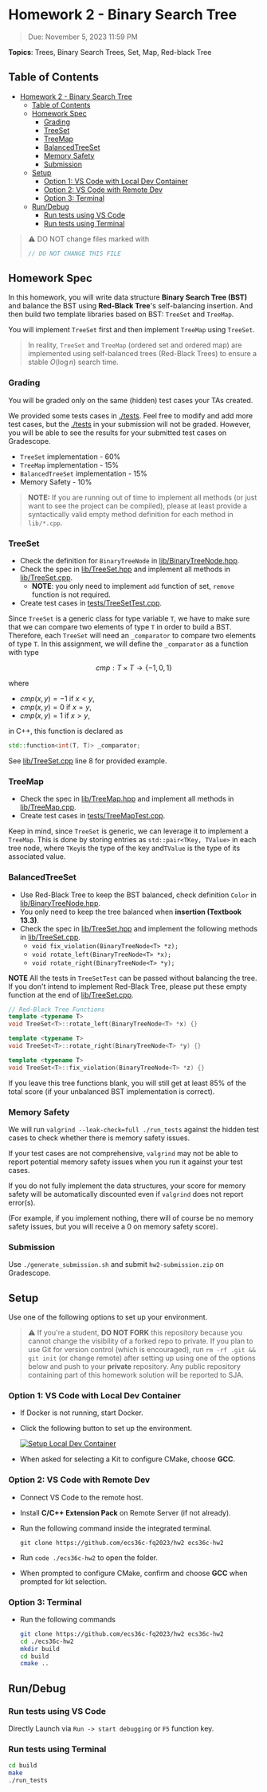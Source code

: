 # Homework 2 - Binary Search Tree

> Due: November 5, 2023 11:59 PM

**Topics**: Trees, Binary Search Trees, Set, Map, Red-black Tree

## Table of Contents

- [Homework 2 - Binary Search Tree](#homework-2---binary-search-tree)
  - [Table of Contents](#table-of-contents)
  - [Homework Spec](#homework-spec)
    - [Grading](#grading)
    - [TreeSet](#treeset)
    - [TreeMap](#treemap)
    - [BalancedTreeSet](#balancedtreeset)
    - [Memory Safety](#memory-safety)
    - [Submission](#submission)
  - [Setup](#setup)
    - [Option 1: VS Code with Local Dev Container](#option-1-vs-code-with-local-dev-container)
    - [Option 2: VS Code with Remote Dev](#option-2-vs-code-with-remote-dev)
    - [Option 3: Terminal](#option-3-terminal)
  - [Run/Debug](#rundebug)
    - [Run tests using VS Code](#run-tests-using-vs-code)
    - [Run tests using Terminal](#run-tests-using-terminal)

> ⚠️ DO NOT change files marked with
>
> ```cpp
> // DO NOT CHANGE THIS FILE
> ```

## Homework Spec

In this homework, you will write data structure **Binary Search Tree (BST)**
and balance the BST using **Red-Black Tree**'s self-balancing insertion.
And then build two template libraries based on BST: `TreeSet` and `TreeMap`.

You will implement `TreeSet` first and then implement `TreeMap` using `TreeSet`.

> In reality, `TreeSet` and `TreeMap` (ordered set and ordered map) are implemented using self-balanced trees (Red-Black Trees) to ensure a stable $O(\log n)$ search time.

### Grading

You will be graded only on the same (hidden) test cases your TAs created.

We provided some tests cases in [./tests](./tests). Feel free to modify and add more test cases, but the [./tests](./tests) in your submission will not be
graded. However, you will be able to see the results for your submitted test cases on Gradescope.

- `TreeSet` implementation - 60%
- `TreeMap` implementation - 15%
- `BalancedTreeSet` implementation - 15%
- Memory Safety - 10%

> **NOTE:** If you are running out of time to implement all methods (or just want to see the project can be compiled), please at least provide a syntactically valid empty method definition for each method in `lib/*.cpp`.

### TreeSet

- Check the definition for `BinaryTreeNode` in [lib/BinaryTreeNode.hpp](./lib/BinaryTreeNode.hpp).
- Check the spec in [lib/TreeSet.hpp](./lib/TreeSet.hpp) and implement all methods in [lib/TreeSet.cpp](./lib/TreeSet.cpp).
  - **NOTE**: you only need to implement `add` function of set, `remove` function is not required.
- Create test cases in [tests/TreeSetTest.cpp](./tests/TreeSetTest.cpp).

Since `TreeSet` is a generic class for type variable `T`,
we have to make sure that we can compare two elements of type `T` in order to build a BST.
Therefore, each `TreeSet` will need an `_comparator` to compare two elements of type `T`.
In this assignment, we will define the `_comparator` as a function with type

$$
cmp : T \times T \rightarrow \{-1, 0, 1\}
$$

where

- $cmp(x, y) = -1$ if $x < y$,
- $cmp(x, y) = 0$ if $x = y$,
- $cmp(x, y) = 1$ if $x > y$,

in C++, this function is declared as

```cpp
std::function<int(T, T)> _comparator;
```

See [lib/TreeSet.cpp](./lib/TreeSet.cpp) line 8 for provided example.

### TreeMap

- Check the spec in [lib/TreeMap.hpp](./lib/TreeMap.hpp) and implement all methods in [lib/TreeMap.cpp](./lib/TreeMap.cpp).
- Create test cases in [tests/TreeMapTest.cpp](./tests/TreeMapTest.cpp).

Keep in mind, since `TreeSet` is generic,
we can leverage it to implement a `TreeMap`.
This is done by storing entries as `std::pair<TKey, TValue>` in each tree node, 
where  `TKey`is the type of the key and`TValue` is the type of its associated value.

### BalancedTreeSet

- Use Red-Black Tree to keep the BST balanced, check definition `Color` in [lib/BinaryTreeNode.hpp](./lib/BinaryTreeNode.hpp).
- You only need to keep the tree balanced when **insertion (Textbook 13.3)**.
- Check the spec in [lib/TreeSet.hpp](./lib/TreeSet.hpp) and implement the following methods in [lib/TreeSet.cpp](./lib/TreeSet.cpp).
  - `void fix_violation(BinaryTreeNode<T> *z);`
  - `void rotate_left(BinaryTreeNode<T> *x);`
  - `void rotate_right(BinaryTreeNode<T> *y);`

**NOTE**
All the tests in `TreeSetTest` can be passed without balancing the tree.
If you don't intend to implement Red-Black Tree, please put these empty function at the end of [lib/TreeSet.cpp](./lib/TreeSet.cpp).

```cpp
// Red-Black Tree Functions
template <typename T>
void TreeSet<T>::rotate_left(BinaryTreeNode<T> *x) {}

template <typename T>
void TreeSet<T>::rotate_right(BinaryTreeNode<T> *y) {}

template <typename T>
void TreeSet<T>::fix_violation(BinaryTreeNode<T> *z) {}
```

If you leave this tree functions blank, you will still get at least 85% of the total score
(if your unbalanced BST implementation is correct).

### Memory Safety

We will run `valgrind --leak-check=full ./run_tests` against the hidden
test cases to check whether there is memory safety issues.

If your test cases are not comprehensive, `valgrind` may not be able to report
potential memory safety issues when you run it against your test cases.

If you do not fully implement the data structures, your score for memory safety
will be automatically discounted even if `valgrind` does not report error(s).

(For example, if you implement nothing, there will of course be no memory safety
issues, but you will receive a 0 on memory safety score).

### Submission

Use `./generate_submission.sh` and submit `hw2-submission.zip` on Gradescope.

## Setup

Use one of the following options to set up your environment.

> ⚠️ If you're a student, **DO NOT FORK** this repository because you cannot
> change the visibility of a forked repo to private. If you plan to use Git for
> version control (which is encouraged), run `rm -rf .git && git init` (or change remote) after
> setting up using one of the options below and push to your **private**
> repository. Any public repository containing part of this homework solution
> will be reported to SJA.

### Option 1: VS Code with Local Dev Container

- If Docker is not running, start Docker.

- Click the following button to set up the environment.

  [![Setup Local Dev Container](https://img.shields.io/static/v1?label=Local%20Dev%20Container&message=Setup&color=blue&logo=visualstudiocode)](https://vscode.dev/redirect?url=vscode://ms-vscode-remote.remote-containers/cloneInVolume?url=https://github.com/ecs36c-fq2023/hw2)

- When asked for selecting a Kit to configure CMake, choose **GCC**.

### Option 2: VS Code with Remote Dev

- Connect VS Code to the remote host.

- Install **C/C++ Extension Pack** on Remote Server (if not already).

- Run the following command inside the integrated terminal.

  `git clone https://github.com/ecs36c-fq2023/hw2 ecs36c-hw2`

- Run `code ./ecs36c-hw2` to open the folder.

- When prompted to configure CMake, confirm and choose **GCC** when prompted for
  kit selection.

### Option 3: Terminal

- Run the following commands

  ```bash
  git clone https://github.com/ecs36c-fq2023/hw2 ecs36c-hw2
  cd ./ecs36c-hw2
  mkdir build
  cd build
  cmake ..
  ```

## Run/Debug

### Run tests using VS Code

Directly Launch via `Run -> start debugging` or `F5` function key.

### Run tests using Terminal

```bash
cd build
make
./run_tests
```
